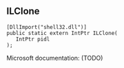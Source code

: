 ## ILClone

```
[DllImport("shell32.dll")]
public static extern IntPtr ILClone(
   IntPtr pidl
);
```

Microsoft documentation: (TODO)
